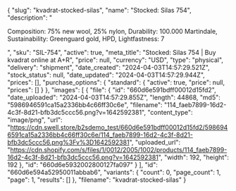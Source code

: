 {
  "slug": "kvadrat-stocked-silas",
  "name": "Stocked: Silas 754",
  "description": "<p>Composition: 75% new wool, 25% nylon, Durability: 100.000 Martindale, Sustainability: Greenguard gold, HPD, Lightfastness: 7</p>",
  "sku": "SIL-754",
  "active": true,
  "meta_title": "Stocked: Silas 754 | Buy kvadrat online at A+R",
  "price": null,
  "currency": "USD",
  "type": "physical",
  "delivery": "shipment",
  "date_created": "2024-04-03T14:57:29.521Z",
  "stock_status": null,
  "date_updated": "2024-04-03T14:57:29.944Z",
  "prices": [],
  "purchase_options": {
    "standard": {
      "active": true,
      "price": null,
      "prices": []
    }
  },
  "images": [
    {
      "file": {
        "id": "660d6e591bdff00012d15fd2",
        "date_uploaded": "2024-04-03T14:57:29.855Z",
        "length": 44868,
        "md5": "5986946591ca15a2336bb4c66ff30c6e",
        "filename": "114_faeb7899-16d2-4c3f-8d21-bfb3dc5ccc56.png?v=1642592381",
        "content_type": "image/png",
        "url": "https://cdn.swell.store/b2sdemo_test/660d6e591bdff00012d15fd2/5986946591ca15a2336bb4c66ff30c6e/114_faeb7899-16d2-4c3f-8d21-bfb3dc5ccc56.png%3Fv%3D1642592381",
        "uploaded_url": "https://cdn.shopify.com/s/files/1/0012/2005/1002/products/114_faeb7899-16d2-4c3f-8d21-bfb3dc5ccc56.png?v=1642592381",
        "width": 192,
        "height": 192
      },
      "id": "660d6e5932002800127fa097"
    }
  ],
  "id": "660d6e594a52950011abbab6",
  "variants": {
    "count": 0,
    "page_count": 1,
    "page": 1,
    "results": []
  },
  "filename": "kvadrat-stocked-silas"
}